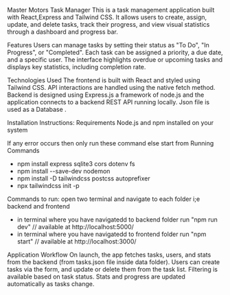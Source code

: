 Master Motors Task Manager
This is a task management application built with React,Express and Tailwind CSS. It allows users to create, assign, update, and delete tasks, track their progress, and view visual statistics through a dashboard and progress bar.

Features
Users can manage tasks by setting their status as "To Do", "In Progress", or "Completed". Each task can be assigned a priority, a due date, and a specific user. The interface highlights overdue or upcoming tasks and displays key statistics, including completion rate.

Technologies Used
The frontend is built with React and styled using Tailwind CSS. API interactions are handled using the native fetch method. Backend is designed using Express.js a framework of node.js and the application connects to a backend REST API running locally. Json file is used as a Database .

Installation Instructions:
Requirements
Node.js and npm installed on your system


If any error occurs then only run these command else start from Running Commands
- npm install express sqlite3 cors dotenv fs
- npm install --save-dev nodemon
- npm install -D tailwindcss postcss autoprefixer
- npx tailwindcss init -p

Commands to run:
open two terminal and navigate to each folder i;e backend and frontend
- in terminal where you have navigatedd to backend folder run "npm run dev" // available at http://localhost:5000/
- in terminal where you have navigatedd to frontend folder run "npm start" // available at http://localhost:3000/

Application Workflow
On launch, the app fetches tasks, users, and stats from the backend (from tasks.json file inside data folder). Users can create tasks via the form, and update or delete them from the task list. Filtering is available based on task status. Stats and progress are updated automatically as tasks change.